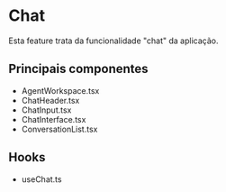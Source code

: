 # Chat

Esta feature trata da funcionalidade "chat" da aplicação.

## Principais componentes
- AgentWorkspace.tsx
- ChatHeader.tsx
- ChatInput.tsx
- ChatInterface.tsx
- ConversationList.tsx

## Hooks
- useChat.ts
